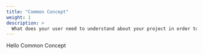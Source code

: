 ```yaml
---
title: "Common Concept"
weight: 1
description: >
  What does your user need to understand about your project in order to use it - or potentially contribute to it? 
---
```

Hello Common Concept